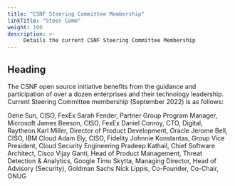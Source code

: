 ```yaml
---
title: "CSNF Steering Committee Membership"
linkTitle: "Steer Comm"
weight: 100
description: >-
     Details the current CSNF Steering Committee Membership
---
```


## Heading

The CSNF open source initiative benefits from the guidance and participation of over a dozen enterprises and their technology leadership. Current
Steering Committee membership (September 2022) is as follows:

Gene Sun, CISO, FexEx
Sarah Fender, Partner Group Program Manager, Microsoft
James Beeson, CISO, FexEx
Daniel Conroy, CTO, Digital, Raytheon
Karl Miller, Director of Product Development, Oracle
Jerome Bell, CISO, IBM Cloud
Adam Ely, CISO, Fidelity
Johnnie Konstantas, Group Vice President, Cloud Security Engineering
Pradeep Kathail, Chief Software Architect, Cisco
Vijay Ganti, Head of Product Management, Threat Detection & Analytics, Google
Timo Skytta, Managing Director, Head of Advisory (Security), Goldman Sachs
Nick Lippis, Co-Founder, Co-Chair, ONUG
